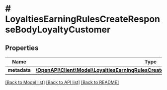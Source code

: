 # # LoyaltiesEarningRulesCreateResponseBodyLoyaltyCustomer

## Properties

Name | Type | Description | Notes
------------ | ------------- | ------------- | -------------
**metadata** | [**\OpenAPI\Client\Model\LoyaltiesEarningRulesCreateResponseBodyLoyaltyCustomerMetadata**](LoyaltiesEarningRulesCreateResponseBodyLoyaltyCustomerMetadata.md) |  | [optional]

[[Back to Model list]](../../README.md#models) [[Back to API list]](../../README.md#endpoints) [[Back to README]](../../README.md)
